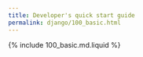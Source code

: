 ```yaml
---
title: Developer's quick start guide
permalink: django/100_basic.html
---
```


{% include 100_basic.md.liquid %}

